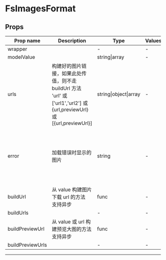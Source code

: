 # FsImagesFormat

## Props

| Prop name        | Description                                                                                                                 | Type                  | Values | Default                                                                                                                                                                                                                                                                                                                                    |
| ---------------- | --------------------------------------------------------------------------------------------------------------------------- | --------------------- | ------ | ------------------------------------------------------------------------------------------------------------------------------------------------------------------------------------------------------------------------------------------------------------------------------------------------------------------------------------------ |
| wrapper          |                                                                                                                             | -                     | -      |                                                                                                                                                                                                                                                                                                                                            |
| modelValue       |                                                                                                                             | string\|array         | -      |                                                                                                                                                                                                                                                                                                                                            |
| urls             | 构建好的图片链接，如果此处传值，则不走 buildUrl 方法<br/>'url' 或 ['url1','url2'] 或 {url,previewUrl} 或 [{url,previewUrl}] | string\|object\|array | -      |                                                                                                                                                                                                                                                                                                                                            |
| error            | 加载错误时显示的图片                                                                                                        | string                | -      | 'data:image/svg+xml,%3Csvg xmlns="http%3A%2F%2Fwww.w3.org%2F2000%2Fsvg" width="24" height="24" viewBox="0 0 24 24"%3E%3Cpath fill="%23888" d="M5 21q-.825 0-1.413-.588T3 19v-6.6l3 3l4-4l4 4l4-4l3 3V19q0 .825-.588 1.413T19 21H5ZM5 3h14q.825 0 1.413.588T21 5v6.575l-3-3l-4 4l-4-4l-4 4l-3-3V5q0-.825.588-1.413T5 3Z"%2F%3E%3C%2Fsvg%3E' |
| buildUrl         | 从 value 构建图片下载 url 的方法<br/>支持异步                                                                               | func                  | -      | function (value: any) {<br/> return value;<br/>}                                                                                                                                                                                                                                                                                           |
| buildUrls        |                                                                                                                             | -                     | -      |                                                                                                                                                                                                                                                                                                                                            |
| buildPreviewUrl  | 从 value 或 url 构建预览大图的方法<br/>支持异步                                                                             | func                  | -      | function ({ url, value, index }: any) {<br/> return url;<br/>}                                                                                                                                                                                                                                                                             |
| buildPreviewUrls |                                                                                                                             | -                     | -      |                                                                                                                                                                                                                                                                                                                                            |

---
